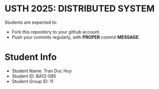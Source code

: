 USTH 2025: DISTRIBUTED SYSTEM
=====================================================

Students are expected to:
* Fork this repository to your github account.
* Push your commits regularly, with **PROPER** commit **MESSAGE**.


Student Info
=========================

* Student Name: Tran Duc Huy
* Student ID: BA12-085 
* Student Group ID: 11